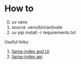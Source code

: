# How to

0. uv venv
1. source .venv/bin/activate
2. uv pip install -r requirements.txt


Useful links:

1. [llama-index and UI](https://twitter.com/akshay_pachaar/status/1765716673938817260)
2. [llama-index api](https://docs.llamaindex.ai/en/stable/examples/data_connectors/simple_directory_reader.html)
